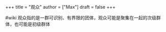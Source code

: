+++
title = "观众"
author = ["Max"]
draft = false
+++

\#wiki
观众指的是一群可识别、有界限的团体，观众可能是聚集在一起的次级群体，也可能是初级群体

